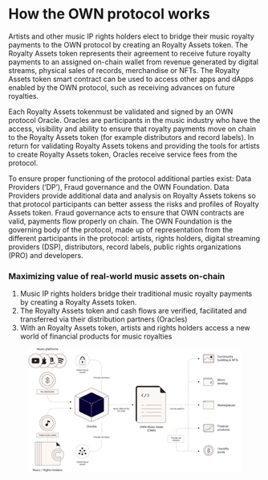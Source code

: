 # How the OWN protocol works

Artists and other music IP rights holders elect to bridge their music royalty payments to the OWN protocol by creating an Royalty Assets token. The Royalty Assets token represents their agreement to receive future royalty payments to an assigned on-chain wallet from revenue generated by digital streams, physical sales of records, merchandise or NFTs. The Royalty Assets token smart contract can be used to access other apps and dApps enabled by the OWN protocol, such as receiving advances on future royalties.

Each Royalty Assets tokenmust be validated and signed by an OWN protocol Oracle. Oracles are participants in the music industry who have the access, visibility and ability to ensure that royalty payments move on chain to the Royalty Assets token (for example distributors and record labels). In return for validating Royalty Assets tokens and providing the tools for artists to create Royalty Assets token, Oracles receive service fees from the protocol.

To ensure proper functioning of the protocol additional parties exist: Data Providers (‘DP’), Fraud governance and the OWN Foundation. Data Providers provide additional data and analysis on Royalty Assets tokens so that protocol participants can better assess the risks and profiles of Royalty Assets token. Fraud governance acts to ensure that OWN contracts are valid, payments flow properly on chain. The OWN Foundation is the governing body of the protocol, made up of representation from the different participants in the protocol: artists, rights holders, digital streaming providers (DSP), distributors, record labels, public rights organizations (PRO) and developers.

### Maximizing value of real-world music assets on-chain



1. Music IP rights holders bridge their traditional music royalty payments by creating a Royalty Assets token.
2. The Royalty Assets token and cash flows are verified, facilitated and transferred via their distribution partners (Oracles)&#x20;
3. With an Royalty Assets token, artists and rights holders access a new world of financial products for music royalties

<figure><img src="../../.gitbook/assets/image 9.png" alt=""><figcaption></figcaption></figure>
